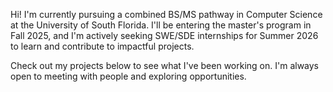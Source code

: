 Hi! I'm currently pursuing a combined BS/MS pathway in Computer Science at the University of South Florida. I'll be entering the master's program in Fall 2025, and I'm actively seeking SWE/SDE internships for Summer 2026 to learn and contribute to impactful projects.

Check out my projects below to see what I've been working on. I'm always open to meeting with people and exploring opportunities.  
             
<!---
HarshaExplorer/HarshaExplorer is a ✨ special ✨ repository because its `README.md` (this file) appears on your GitHub profile.
You can click the Preview link to take a look at your changes.
--->
